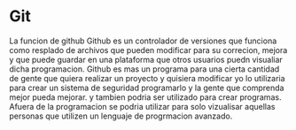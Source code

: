 # Git
La funcion de github
Github es un controlador de versiones que funciona como resplado de archivos que pueden modificar para su correcion, mejora y que puede guardar en una plataforma que otros usuarios puedn visualiar dicha programacion. Github es mas un programa para una cierta cantidad de gente que quiera realizar un proyecto y quisiera modificar yo lo utilizaria para crear un sistema de seguridad programarlo y la gente que comprenda mejor pueda mejorar. y tambien podria ser utilizado para crear programas. Afuera de la programacion se podria utilizar para solo vizualisar aquellas personas que utilizen un lenguaje de progrmacion avanzado. 

